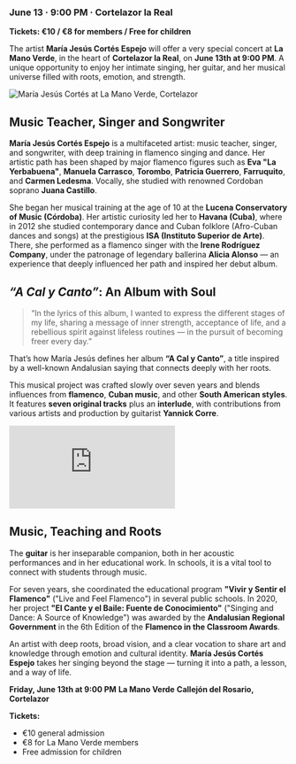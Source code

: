 ﻿### June 13 · 9:00 PM · Cortelazor la Real

**Tickets: €10 / €8 for members / Free for children**

The artist **María Jesús Cortés Espejo** will offer a very special concert at **La Mano Verde**, in the heart of **Cortelazor la Real**, on **June 13th at 9:00 PM**. A unique opportunity to enjoy her intimate singing, her guitar, and her musical universe filled with roots, emotion, and strength.

![María Jesús Cortés at La Mano Verde, Cortelazor](/images/blog/2025-05-30-concierto-maria-jesus-cortes/maria-jesus-cortes.jpg)

## Music Teacher, Singer and Songwriter

**María Jesús Cortés Espejo** is a multifaceted artist: music teacher, singer, and songwriter, with deep training in flamenco singing and dance. Her artistic path has been shaped by major flamenco figures such as **Eva "La Yerbabuena"**, **Manuela Carrasco**, **Torombo**, **Patricia Guerrero**, **Farruquito**, and **Carmen Ledesma**. Vocally, she studied with renowned Cordoban soprano **Juana Castillo**.

She began her musical training at the age of 10 at the **Lucena Conservatory of Music (Córdoba)**. Her artistic curiosity led her to **Havana (Cuba)**, where in 2012 she studied contemporary dance and Cuban folklore (Afro-Cuban dances and songs) at the prestigious **ISA (Instituto Superior de Arte)**. There, she performed as a flamenco singer with the **Irene Rodríguez Company**, under the patronage of legendary ballerina **Alicia Alonso** — an experience that deeply influenced her path and inspired her debut album.

## *“A Cal y Canto”*: An Album with Soul

> “In the lyrics of this album, I wanted to express the different stages of my life, sharing a message of inner strength, acceptance of life, and a rebellious spirit against lifeless routines — in the pursuit of becoming freer every day.”

That’s how María Jesús defines her album **“A Cal y Canto”**, a title inspired by a well-known Andalusian saying that connects deeply with her roots.

This musical project was crafted slowly over seven years and blends influences from **flamenco**, **Cuban music**, and other **South American styles**. It features **seven original tracks** plus an **interlude**, with contributions from various artists and production by guitarist **Yannick Corre**.

<div class="ratio ratio-16x9">
    <iframe 
        src="https://www.youtube.com/embed/m-vtsue747M?si=gUyWAr5K9ux4js7_" 
        title="YouTube video player" 
        frameborder="0" 
        allow="accelerometer; autoplay; clipboard-write; encrypted-media; gyroscope; picture-in-picture; web-share" 
        referrerpolicy="strict-origin-when-cross-origin" 
        allowfullscreen>
    </iframe>
</div>

## Music, Teaching and Roots

The **guitar** is her inseparable companion, both in her acoustic performances and in her educational work. In schools, it is a vital tool to connect with students through music.

For seven years, she coordinated the educational program **"Vivir y Sentir el Flamenco"** ("Live and Feel Flamenco") in several public schools. In 2020, her project **"El Cante y el Baile: Fuente de Conocimiento"** ("Singing and Dance: A Source of Knowledge") was awarded by the **Andalusian Regional Government** in the 6th Edition of the **Flamenco in the Classroom Awards**.

An artist with deep roots, broad vision, and a clear vocation to share art and knowledge through emotion and cultural identity. **María Jesús Cortés Espejo** takes her singing beyond the stage — turning it into a path, a lesson, and a way of life.

**Friday, June 13th at 9:00 PM**
**La Mano Verde**
**Callejón del Rosario, Cortelazor**

**Tickets:**

* €10 general admission
* €8 for La Mano Verde members
* Free admission for children